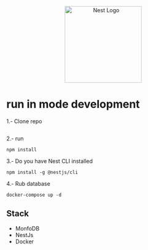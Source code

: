 <p align="center">
  <a href="http://nestjs.com/" target="blank"><img src="https://nestjs.com/img/logo-small.svg" width="200" alt="Nest Logo" /></a>
</p>

# run in mode development
1.- Clone repo
```
```
2.- run 
```
npm install
```
3.- Do you have Nest CLI installed
```
npm install -g @nestjs/cli
```
4.- Rub database
```
docker-compose up -d
```

## Stack
* MonfoDB
* NestJs
* Docker